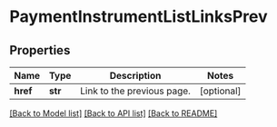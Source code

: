 # PaymentInstrumentListLinksPrev

## Properties
Name | Type | Description | Notes
------------ | ------------- | ------------- | -------------
**href** | **str** | Link to the previous page.  | [optional] 

[[Back to Model list]](../README.md#documentation-for-models) [[Back to API list]](../README.md#documentation-for-api-endpoints) [[Back to README]](../README.md)


